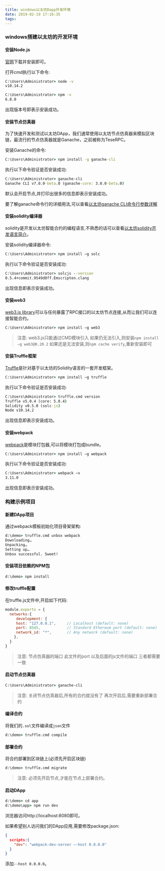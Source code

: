 ```yaml
---
title: windows以太坊Dapp开发环境
date: 2019-02-19 17:16:35
tags:
---
```


### windows搭建以太坊的开发环境
#### 安装Node.js
[官网](https://nodejs.org/zh-cn/)下载并安装即可。  

打开cmd执行以下命令:
```cmd
C:\Users\Administrator> node -v
v10.14.2

C:\Users\Administrator> npm -v
6.8.0
```
出现版本号即表示安装成功。
<!--more-->

#### 安装节点仿真器
为了快速开发和测试以太坊DApp，我们通常使用以太坊节点仿真器来模拟区块链，最流行的节点仿真器就是Ganache，之前被称为TeseRPC。

安装Ganache的命令:
```cmd
C:\Users\Administrator> npm install -g ganache-cli
```

执行以下命令验证是否安装成功:
```cmd
C:\Users\Administrator> ganache-cli
Ganache CLI v7.0.0-beta.0 (ganache-core: 3.0.0-beta.0)
```
默认会开启节点,并打印出很多的信息即表示安装成功。

要了解ganache命令行的详细用法,可以查看[以太坊ganache CLI命令行参数详解](https://my.oschina.net/u/3794778/blog/1799768)

#### 安装solidity编译器
solidity是开发以太坊智能合约的编程语言,不熟悉的话可以查看[以太坊solidity开发语言简介](https://my.oschina.net/u/3794778/blog/1799912)。

安装solidity编译器命令:
```cmd
C:\Users\Administrator> npm install –g solc
```

执行以下命令验证是否安装成功:
```cmd
C:\Users\Administrator> solcjs --version
0.5.4+commit.9549d8ff.Emscripten.clang
```
出现信息即表示安装成功。

#### 安装web3
[web3.js library](http://web3.tryblockchain.org/)可以与任何暴露了RPC接口的以太坊节点连接,从而让我们可以连接智能合约。

```cmd
C:\Users\Administrator> npm install –g web3
```

> 注意: 
  web3.js只能通过CMD模块引入
  如果仍无法引入,则安装`npm install –g web3@0.20.2`
  如果还是无法安装,则`npm cache verify`,重新安装即可


#### 安装Truffle框架
[Truffle](http://truffle.tryblockchain.org/)是针对基于以太坊的Solidity语言的一套开发框架。
```cmd
C:\Users\Administrator> npm install –g truffle
```

执行以下命令验证是否安装成功:
```cmd
C:\Users\Administrator> truffle.cmd version
Truffle v5.0.4 (core: 5.0.4)
Solidity v0.5.0 (solc-js)
Node v10.14.2
```
出现信息即表示安装成功。

#### 安装webpack
[webpack](https://www.webpackjs.com/)是模块打包器,可以将模块打包成bundle。
```cmd 
C:\Users\Administrator> npm install –g webpack
```

执行以下命令验证是否安装成功:
```cmd
C:\Users\Administrator> webpack –v
3.11.0
```
出现信息即表示安装成功。

### 构建示例项目
#### 新建DApp项目
通过webpack模板初始化项目骨架架构:
```cmd
d:\demo> truffle.cmd unbox webpack
Downloading…
Unpacking…
Setting up…
Unbox successful. Sweet!
```

#### 安装项目依赖的NPM包
```cmd 
d:\demo> npm install
```

#### 修改truffle配置
在truffle.js文件中,开启如下代码:
```js
module.exports = {
  networks:{
     development: {
     host: "127.0.0.1",     // Localhost (default: none)
     port: 8545,            // Standard Ethereum port (default: none)
     network_id: "*",       // Any network (default: none)
    },
  }
}
```

> 注意:
  节点仿真器的端口
  此文件的port
  以及后面的js文件的端口
  三者都需要一致
 
#### 启动节点仿真器
```cmd
C:\Users\Administrator> ganache-cli
```
> 注意:
  关闭节点仿真器后,所有的合约就没有了
  再次开启后,需要重新部署合约

#### 编译合约
将我们的`.sol`文件编译成`json`文件
```cmd
d:\demo> truffle.cmd compile
```

#### 部署合约
将合约部署到区块链上(必须先开启区块链)
```cmd
d:\demo> truffle.cmd migrate
```

> 注意: 
  必须先开启节点,才能在节点上部署合约。

#### 启动DApp
```cmd
d:\demo> cd app
d:\demo\app> npm run dev
```
浏览器访问http://localhost:8080即可。

如果希望别人访问我们的DApp应用,需要修改package.json:
```json
{
  scripts:{
    "dev": "webpack-dev-server –-host 0.0.0.0"
  }
}
```
添加`--host 0.0.0.0`。